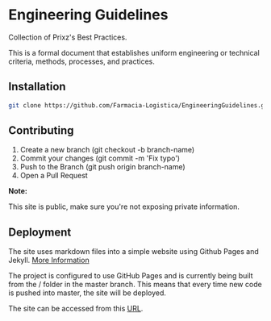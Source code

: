 # Engineering Guidelines

Collection of Prixz's Best Practices.

This is a formal document that establishes uniform engineering or technical criteria, methods, processes, and practices.

## Installation

```bash
git clone https://github.com/Farmacia-Logistica/EngineeringGuidelines.git && cd EngineeringGuidelines
```

## Contributing

1. Create a new branch (git checkout -b branch-name)
2. Commit your changes (git commit -m 'Fix typo')
3. Push to the Branch (git push origin branch-name)
4. Open a Pull Request

**Note:**

This site is public, make sure you're not exposing private information.

## Deployment

The site uses markdown files into a simple website using Github Pages and Jekyll. [More Information](https://nicolas-van.github.io/easy-markdown-to-github-pages/)

The project is configured to use GitHub Pages and is currently being built from the / folder in the master branch. This means that every time new code is pushed into master, the site will be deployed.

The site can be accessed from this [URL](https://farmacia-logistica.github.io/EngineeringGuidelines/index.html).